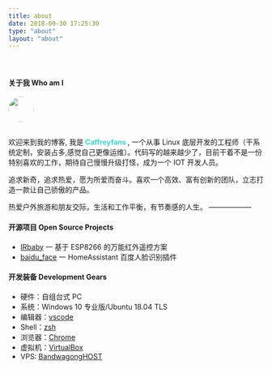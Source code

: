 ```yaml
---
title: about
date: 2018-09-30 17:25:30
type: "about"
layout: "about"
---
```


<div class="my-links">
  <a class="gradient-text" href="https://github.com/Caffreyfans" target="_blank" rel="noopener"><span class=" iconfont icon-github"></span></a>
</div>

<style>
  .my-links {display: flex; align-content: flex-start; margin-top: 30px;}
  .my-links a {display: flex; color: #000; padding: 2px 10px;border-bottom:none !important;}
  .my-links a span {font-size: 28px;}
</style>

#### 关于我 Who am I

<img src="/img/nLtSiD.png" style="height: 50px; width: 50px; border-radius: 50%; margin-bottom: 15px" />

欢迎来到我的博客, 我是<b style="color: #42d2ca"> **Caffreyfans** </b>, 
一个从事 Linux 底层开发的工程师（干系统定制，安装占多,感觉自己更像运维）。代码写的越来越少了，目前干着不是一份特别喜欢的工作，期待自己慢慢升级打怪，成为一个 IOT 开发人员。

追求新奇，追求热爱，愿为所爱而奋斗。喜欢一个高效、富有创新的团队，立志打造一款让自己骄傲的产品。

热爱户外旅游和朋友交际，生活和工作平衡，有节奏感的人生。
——————

#### 开源项目 Open Source Projects

- [IRbaby](https://github.com/Caffreyfans/IRbaby) 一 基于 ESP8266 的万能红外遥控方案
- [baidu_face](https://github.com/Caffreyfans/baidu_face) 一 HomeAssistant 百度人脸识别插件

#### 开发装备 Development Gears

+ 硬件：自组台式 PC
+ 系统：Windows 10 专业版/Ubuntu 18.04 TLS
+ 编辑器：[vscode](https://code.visualstudio.com/)
+ Shell：[zsh](https://github.com/ohmyzsh/ohmyzsh)
+ 浏览器：[Chrome](https://www.google.com/chrome/browser/desktop/index.html)
+ 虚拟机：[VirtualBox](https://www.virtualbox.org/)
+ VPS: [BandwagongHOST](https://bandwagonhost.com/)
